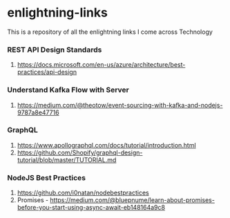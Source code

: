 # enlightning-links
This is a repository of all the enlightning links I come across Technology


### REST API Design Standards
1. https://docs.microsoft.com/en-us/azure/architecture/best-practices/api-design

### Understand Kafka Flow with Server
1. https://medium.com/@theotow/event-sourcing-with-kafka-and-nodejs-9787a8e47716

### GraphQL
1. https://www.apollographql.com/docs/tutorial/introduction.html
2. https://github.com/Shopify/graphql-design-tutorial/blob/master/TUTORIAL.md


### NodeJS Best Practices
1. https://github.com/i0natan/nodebestpractices
2. Promises - https://medium.com/@bluepnume/learn-about-promises-before-you-start-using-async-await-eb148164a9c8

